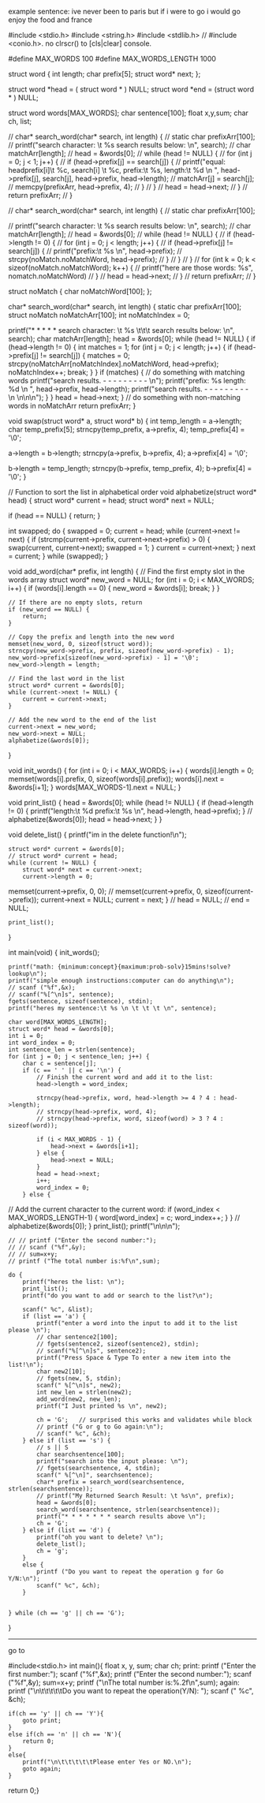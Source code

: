 example sentence:
ive never been to paris but if i were to go i would go enjoy the food and france

#include <stdio.h>
#include <string.h>
#include <stdlib.h>
// #include <conio.h>.   no clrscr() to [cls|clear] console.

#define MAX_WORDS 100
#define MAX_WORDS_LENGTH 1000

struct word {
    int length;
    char prefix[5];
    struct word* next;
};

struct word *head = ( struct word * ) NULL;
struct word *end = (struct word * ) NULL;

struct word words[MAX_WORDS];
char sentence[100];
float x,y,sum;
char ch, list;

// char* search_word(char* search, int length) {
//   static char prefixArr[100];
//   printf("search character: \t %s search results below: \n", search);
//   char matchArr[length];
//   head = &words[0];
//   while (head != NULL) {
//       for (int j = 0; j < 1; j++) {
//         if (head->prefix[j] == search[j]) {
// printf("equal: headprefix[i]\t %c, search[i] \t %c, prefix:\t %s, length:\t %d \n ", head->prefix[j], search[j], head->prefix, head->length);
//         matchArr[j] = search[j];
// memcpy(prefixArr, head->prefix, 4);
//         }
//       }
//       head = head->next;
//   }
//   return prefixArr;
// }

// char* search_word(char* search, int length) {
//   static char prefixArr[100];

//   printf("search character: \t %s search results below: \n", search);
//   char matchArr[length];
//   head = &words[0];
//   while (head != NULL) {
//     if (head->length != 0) {
//         for (int j = 0; j < length; j++) {
//             if (head->prefix[j] != search[j]) {
//                 printf("prefix:\t %s \n", head->prefix);
//                 strcpy(noMatch.noMatchWord, head->prefix);
//             }
//         }
//     }
//       for (int k = 0; k < sizeof(noMatch.noMatchWord); k++) {
//           printf("here are those words: %s", nomatch.noMatchWord)
//       }
//       head = head->next;
//   }
//   return prefixArr;
// }

struct noMatch {
    char noMatchWord[100];
};

char* search_word(char* search, int length)
{
    static char prefixArr[100];
    struct noMatch noMatchArr[100];
    int noMatchIndex = 0;

printf("* * * * * search character: \t %s \t\t\t search results below: \n", search);
    char matchArr[length];
    head = &words[0];
    while (head != NULL) {
        if (head->length != 0) {
            int matches = 1;
            for (int j = 0; j < length; j++) {
                if (head->prefix[j] != search[j]) {
                    matches = 0;
                    strcpy(noMatchArr[noMatchIndex].noMatchWord, head->prefix);
                    noMatchIndex++;
                    break;
                }
            }
            if (matches) {
                // do something with matching words
                printf("search results. - - - - - - - - - \n");
                printf("prefix: %s length: %d \n ", head->prefix, head->length);
                printf("search results. - - - - - - - - - \n \n\n\n");
            }
        }
        head = head->next;
    }
    // do something with non-matching words in noMatchArr
    return prefixArr;
}

void swap(struct word* a, struct word* b) {
int temp_length = a->length;
char temp_prefix[5];
strncpy(temp_prefix, a->prefix, 4);
temp_prefix[4] = '\0';

a->length = b->length;
strncpy(a->prefix, b->prefix, 4);
a->prefix[4] = '\0';

b->length = temp_length;
strncpy(b->prefix, temp_prefix, 4);
b->prefix[4] = '\0';
}

// Function to sort the list in alphabetical order
void alphabetize(struct word* head) {
struct word* current = head;
struct word* next = NULL;

if (head == NULL) {
    return;
}

int swapped;
do {
    swapped = 0;
    current = head;
    while (current->next != next) {
 if (strcmp(current->prefix, current->next->prefix) > 0) {
swap(current, current->next);
swapped = 1;
}
        current = current->next;
    }
    next = current;
} while (swapped);
}


void add_word(char* prefix, int length)
{
    // Find the first empty slot in the words array
    struct word* new_word = NULL;
    for (int i = 0; i < MAX_WORDS; i++) {
        if (words[i].length == 0) {
            new_word = &words[i];
            break;
        }
    }

    // If there are no empty slots, return
    if (new_word == NULL) {
        return;
    }

    // Copy the prefix and length into the new word
    memset(new_word, 0, sizeof(struct word));
    strncpy(new_word->prefix, prefix, sizeof(new_word->prefix) - 1);
    new_word->prefix[sizeof(new_word->prefix) - 1] = '\0';
    new_word->length = length;

    // Find the last word in the list
    struct word* current = &words[0];
    while (current->next != NULL) {
        current = current->next;
    }

    // Add the new word to the end of the list
    current->next = new_word;
    new_word->next = NULL;
    alphabetize(&words[0]);
}



void init_words()
{
    for (int i = 0; i < MAX_WORDS; i++) {
        words[i].length = 0;
        memset(words[i].prefix, 0, sizeof(words[i].prefix));
        words[i].next = &words[i+1];
    }
    words[MAX_WORDS-1].next = NULL;
}

void print_list()
{
    head = &words[0];
    while (head != NULL) {
        if (head->length != 0) {
            printf("length:\t %d prefix:\t %s \n", head->length, head->prefix);
        }
        // alphabetize(&words[0]);
        head = head->next;
    }
}

  void delete_list() {
    printf("im in the delete function!\n");
  
    struct word* current = &words[0];
    // struct word* current = head;
    while (current != NULL) {
        struct word* next = current->next;
        current->length = 0;
memset(current->prefix, 0, 0);
// memset(current->prefix, 0, sizeof(current->prefix));
        current->next = NULL;
        current = next;
    }
    // head = NULL;
    // end = NULL;
    
    print_list();
  }

int main(void)
{
    init_words();

    printf("math: {minimum:concept}{maximum:prob-solv}15mins!solve?lookup\n");
    printf("simple enough instructions:computer can do anything\n");
    // scanf ("%f",&x);
    // scanf("%[^\n]s", sentence);
    fgets(sentence, sizeof(sentence), stdin);
    printf("heres my sentence:\t %s \n \t \t \t \n", sentence);

    char word[MAX_WORDS_LENGTH];
    struct word* head = &words[0];
    int i = 0;
    int word_index = 0;
    int sentence_len = strlen(sentence);
    for (int j = 0; j < sentence_len; j++) {
        char c = sentence[j];
        if (c == ' ' || c == '\n') {
            // Finish the current word and add it to the list:
            head->length = word_index;

            strncpy(head->prefix, word, head->length >= 4 ? 4 : head->length);
            // strncpy(head->prefix, word, 4);
            // strncpy(head->prefix, word, sizeof(word) > 3 ? 4 : sizeof(word));

            if (i < MAX_WORDS - 1) {
                head->next = &words[i+1];
            } else {
                head->next = NULL;
            }
            head = head->next;
            i++;
            word_index = 0;
        } else {
// Add the current character to the current word:
            if (word_index < MAX_WORDS_LENGTH-1) {
                word[word_index] = c;
                word_index++;
            }
        }
        // alphabetize(&words[0]);
    }
    print_list();
    printf("\n\n\n");

    // // printf ("Enter the second number:");
    // // scanf ("%f",&y);
    // // sum=x+y;
    // printf ("The total number is:%f\n",sum);

    do {
        printf("heres the list: \n");
        print_list();
        printf("do you want to add or search to the list?\n");

        scanf(" %c", &list);
        if (list == 'a') {
            printf("enter a word into the input to add it to the list please \n");
            // char sentence2[100];
            // fgets(sentence2, sizeof(sentence2), stdin);
            // scanf("%[^\n]s", sentence2);
            printf("Press Space & Type To enter a new item into the list!\n");
            char new2[10];
            // fgets(new, 5, stdin);
            scanf(" %[^\n]s", new2);
            int new_len = strlen(new2);
            add_word(new2, new_len);
            printf("I Just printed %s \n", new2);

            ch = 'G';   // surprised this works and validates while block
            // printf ("G or g to Go again:\n");
            // scanf(" %c", &ch);
        } else if (list == 's') {
            // s || S
            char searchsentence[100];
            printf("search into the input please: \n");
            // fgets(searchsentence, 4, stdin);
            scanf(" %[^\n]", searchsentence);
            char* prefix = search_word(searchsentence, strlen(searchsentence));
            // printf("My Returned Search Result: \t %s\n", prefix);
            head = &words[0];
            search_word(searchsentence, strlen(searchsentence));
            printf("* * * * * * * search results above \n");
            ch = 'G';
        } else if (list == 'd') {
            printf("oh you want to delete? \n");
            delete_list();
            ch = 'g';
        }
        else {
            printf ("Do you want to repeat the operation g for Go Y/N:\n");
            scanf(" %c", &ch);
        }


    } while (ch == 'g' || ch == 'G');
}

* * * * * * * * * 
go to 

#include<stdio.h>
int main(){
float x, y, sum;
char ch;
print:
    printf ("Enter the first number:");
    scanf ("%f",&x);
    printf ("Enter the second number:");
    scanf ("%f",&y);
    sum=x+y;
    printf ("\nThe total number is:%.2f\n",sum);
again:
    printf ("\n\t\t\t\t\tDo you want to repeat the operation(Y/N): ");
    scanf (" %c", &ch);

    if(ch == 'y' || ch == 'Y'){
        goto print;
    }
    else if(ch == 'n' || ch == 'N'){
        return 0;
    }
    else{
        printf("\n\t\t\t\t\tPlease enter Yes or NO.\n");
        goto again;
    }
   return 0;}

